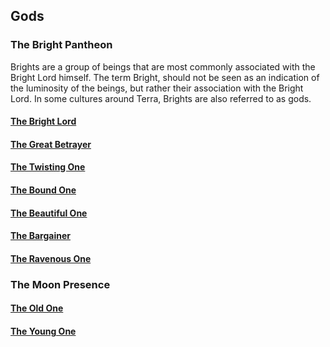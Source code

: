 ## Gods

### The Bright Pantheon

Brights are a group of beings that are most commonly associated with the Bright Lord himself. The term Bright, should not be seen as an indication of the luminosity of the beings, but rather their association with the Bright Lord. In some cultures around Terra, Brights are also referred to as gods.

#### [The Bright Lord](Brights/TheBrightLord/TheBrightLord.md)

#### [The Great Betrayer](Brights/TheGreatBetrayer/TheGreatBetrayer.md)

#### [The Twisting One](Brights/TheTwistingOne/TheTwistingOne.md)

#### [The Bound One](Brights/TheBoundOne/TheBoundOne.md)

#### [The Beautiful One](Brights/TheBeatifulOne/TheBeatifulOne.md)

#### [The Bargainer](Brights/TheBargainer/TheBargainer.md)

#### [The Ravenous One](Brights/TheRavenousOne/TheRavenousOne.md)

### The Moon Presence

#### [The Old One](TheMoonPresence/TheOldOne/TheOldOne.md)
#### [The Young One](TheMoonPresence/TheYoungOne/TheYoungOne.md)
